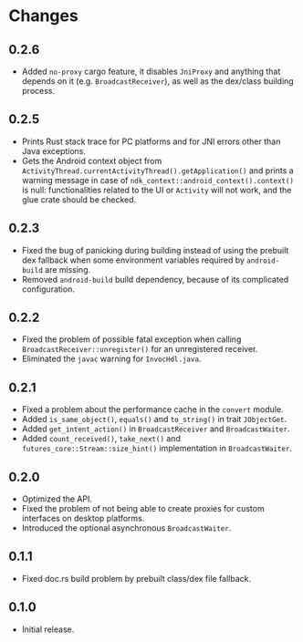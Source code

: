 # Changes

## 0.2.6
* Added `no-proxy` cargo feature, it disables `JniProxy` and anything that depends on it (e.g. `BroadcastReceiver`), as well as the dex/class building process.

## 0.2.5
* Prints Rust stack trace for PC platforms and for JNI errors other than Java exceptions.
* Gets the Android context object from `ActivityThread.currentActivityThread().getApplication()` and prints a warning message in case of `ndk_context::android_context().context()` is null: functionalities related to the UI or `Activity` will not work, and the glue crate should be checked.

## 0.2.3
* Fixed the bug of panicking during building instead of using the prebuilt dex fallback when some environment variables required by `android-build` are missing.
* Removed `android-build` build dependency, because of its complicated configuration.

## 0.2.2
* Fixed the problem of possible fatal exception when calling `BroadcastReceiver::unregister()` for an unregistered receiver.
* Eliminated the `javac` warning for `InvocHdl.java`.

## 0.2.1
* Fixed a problem about the performance cache in the `convert` module.
* Added `is_same_object()`, `equals()` and `to_string()` in trait `JObjectGet`.
* Added `get_intent_action()` in `BroadcastReceiver` and `BroadcastWaiter`.
* Added `count_received()`, `take_next()` and `futures_core::Stream::size_hint()` implementation in `BroadcastWaiter`.

## 0.2.0
* Optimized the API.
* Fixed the problem of not being able to create proxies for custom interfaces on desktop platforms.
* Introduced the optional asynchronous `BroadcastWaiter`.

## 0.1.1
* Fixed doc.rs build problem by prebuilt class/dex file fallback.

## 0.1.0
* Initial release.
